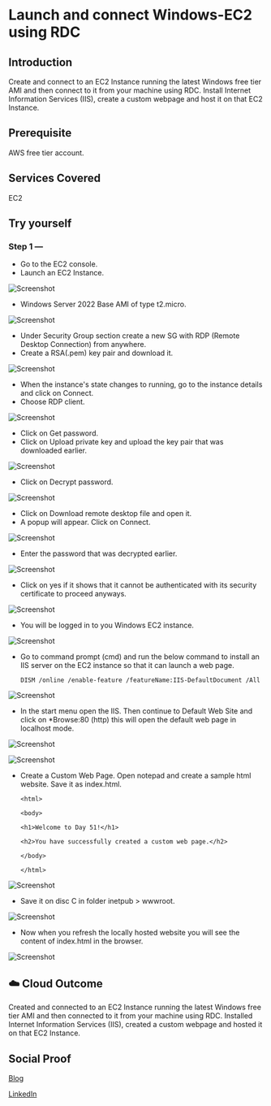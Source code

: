 # Launch and connect Windows-EC2 using RDC

## Introduction

Create and connect to an EC2 Instance running the latest Windows free tier AMI and then connect to it from your machine using RDC. Install Internet Information Services (IIS), create a custom webpage and host it on that EC2 Instance.

## Prerequisite

AWS free tier account.

## Services Covered

EC2

## Try yourself

### Step 1 — 
- Go to the EC2 console.
- Launch an EC2 Instance. 

![Screenshot](https://github.com/aaditunni/100DaysOfCloud/blob/main/Journey/051/day51.JPG)

   - Windows Server 2022 Base AMI of type t2.micro.

![Screenshot](https://github.com/aaditunni/100DaysOfCloud/blob/main/Journey/051/day51.1.JPG)

   - Under Security Group section create a new SG with RDP (Remote Desktop Connection) from anywhere.
   - Create a RSA(.pem) key pair and download it.

![Screenshot](https://github.com/aaditunni/100DaysOfCloud/blob/main/Journey/051/day51.2.JPG)

- When the instance's state changes to running, go to the instance details and click on Connect.
- Choose RDP client.

![Screenshot](https://github.com/aaditunni/100DaysOfCloud/blob/main/Journey/051/day51.3.JPG)

- Click on Get password.
- Click on Upload private key and upload the key pair that was downloaded earlier.

![Screenshot](https://github.com/aaditunni/100DaysOfCloud/blob/main/Journey/051/day51.4.JPG)

- Click on Decrypt password.

![Screenshot](https://github.com/aaditunni/100DaysOfCloud/blob/main/Journey/051/day51.5.JPG)

- Click on Download remote desktop file and open it.
- A popup will appear. Click on Connect.

![Screenshot](https://github.com/aaditunni/100DaysOfCloud/blob/main/Journey/051/day51.6.JPG)

- Enter the password that was decrypted earlier.

![Screenshot](https://github.com/aaditunni/100DaysOfCloud/blob/main/Journey/051/day51.7.JPG)

- Click on yes if it shows that it cannot be authenticated with its security certificate to proceed anyways. 

![Screenshot](https://github.com/aaditunni/100DaysOfCloud/blob/main/Journey/051/day51.8.JPG)

- You will be logged in to you Windows EC2 instance.

![Screenshot](https://github.com/aaditunni/100DaysOfCloud/blob/main/Journey/051/day51.9.JPG)

- Go to command prompt (cmd) and run the below command to install  an IIS server on the EC2 instance so that it can launch a web page.
    ```
    DISM /online /enable-feature /featureName:IIS-DefaultDocument /All
    ```

![Screenshot](https://github.com/aaditunni/100DaysOfCloud/blob/main/Journey/051/day51.10.JPG)

- In the start menu open the IIS. Then continue to Default Web Site and click on *Browse:80 (http) this will open the default web page in localhost mode.

![Screenshot](https://github.com/aaditunni/100DaysOfCloud/blob/main/Journey/051/day51.11.JPG)

![Screenshot](https://github.com/aaditunni/100DaysOfCloud/blob/main/Journey/051/day51.12.JPG)

- Create a Custom Web Page. Open notepad and create a sample html website. Save it as index.html.
    ```
    <html>

    <body>

    <h1>Welcome to Day 51!</h1>

    <h2>You have successfully created a custom web page.</h2>

    </body>

    </html>
    ``` 

![Screenshot](https://github.com/aaditunni/100DaysOfCloud/blob/main/Journey/051/day51.13.JPG)

- Save it on disc C in folder inetpub > wwwroot.

![Screenshot](https://github.com/aaditunni/100DaysOfCloud/blob/main/Journey/051/day51.14.JPG)

- Now when you refresh the locally hosted website you will see the content of index.html in the browser.

![Screenshot](https://github.com/aaditunni/100DaysOfCloud/blob/main/Journey/051/day51.15.JPG)

## ☁️ Cloud Outcome

Created and connected to an EC2 Instance running the latest Windows free tier AMI and then connected to it from your machine using RDC. Installed Internet Information Services (IIS), created a custom webpage and hosted it on that EC2 Instance.

## Social Proof

[Blog](https://dev.to/aaditunni/launch-and-connect-windows-ec2-using-rdc-612)

[LinkedIn](https://www.linkedin.com/posts/aaditunni_100daysofcloud-aws-cloud-activity-7033519442550501377-RK9j?utm_source=share&utm_medium=member_desktop)
